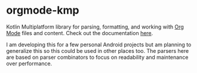 # orgmode-kmp

Kotlin Multiplatform library for parsing, formatting, and working with [Org
Mode](https://orgmode.org/) files and content. Check out the documentation
[here](https://lepisma.xyz/orgmode-kmp).

I am developing this for a few personal Android projects but am planning to
generalize this so this could be used in other places too. The parsers here are
based on parser combinators to focus on readability and maintenance over
performance.
